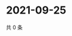 # 2021-09-25

共 0 条

<!-- BEGIN WEIBO -->
<!-- 最后更新时间 Sat Sep 25 2021 16:14:57 GMT+0800 (China Standard Time) -->

<!-- END WEIBO -->
